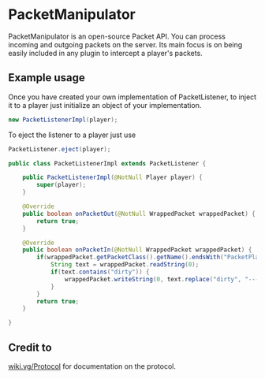 # PacketManipulator
PacketManipulator is an open-source Packet API. You can process incoming and outgoing packets on the server. Its main focus is on being easily included in any plugin to intercept a player's packets.
## Example usage
Once you have created your own implementation of PacketListener, to inject it to a player just initialize an object of your implementation.
```java
new PacketListenerImpl(player);
```
To eject the listener to a player just use
```java
PacketListener.eject(player);
```
```java
public class PacketListenerImpl extends PacketListener {

    public PacketListenerImpl(@NotNull Player player) {
        super(player);
    }

    @Override
    public boolean onPacketOut(@NotNull WrappedPacket wrappedPacket) {
        return true;
    }

    @Override
    public boolean onPacketIn(@NotNull WrappedPacket wrappedPacket) {
        if(wrappedPacket.getPacketClass().getName().endsWith("PacketPlayInChat")) {
            String text = wrappedPacket.readString(0);
            if(text.contains("dirty")) {
                wrappedPacket.writeString(0, text.replace("dirty", "-----"));
            }
        }
        return true;
    }

}

```
## Credit to
<a href="https://wiki.vg/Protocol">wiki.vg/Protocol</a> for documentation on the protocol.
